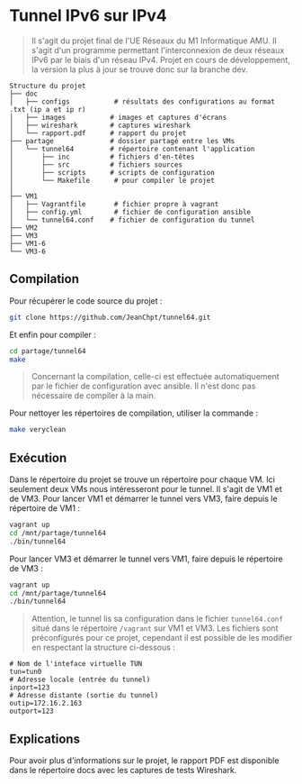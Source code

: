 # Tunnel IPv6 sur IPv4

> Il s'agit du projet final de l'UE Réseaux du M1 Informatique AMU. Il s'agit d'un programme permettant l'interconnexion de deux réseaux IPv6 par le biais d'un réseau IPv4. Projet en cours de développement, la version la plus à jour se trouve donc sur la branche dev.

```
Structure du projet
├── doc
│   ├── configs           # résultats des configurations au format .txt (ip a et ip r)
│   ├── images           # images et captures d'écrans
│   ├── wireshark        # captures wireshark
│   └── rapport.pdf      # rapport du projet
├── partage              # dossier partagé entre les VMs
│   └── tunnel64         # répertoire contenant l'application
│       ├── inc          # fichiers d'en-têtes
│       ├── src          # fichiers sources
│       ├── scripts      # scripts de configuration
│       └── Makefile      # pour compiler le projet
│       
├── VM1
│   ├── Vagrantfile       # fichier propre à vagrant
│   ├── config.yml        # fichier de configuration ansible
│   └── tunnel64.conf    # fichier de configuration du tunnel
├── VM2
├── VM3
├── VM1-6
└── VM3-6     
```

## Compilation

Pour récupérer le code source du projet :

```sh
git clone https://github.com/JeanChpt/tunnel64.git
```

Et enfin pour compiler :

```sh
cd partage/tunnel64
make
```

> Concernant la compilation, celle-ci est effectuée automatiquement par le fichier de configuration avec ansible. Il n'est donc pas nécessaire de compiler à la main.

Pour nettoyer les répertoires de compilation, utiliser la commande :

```sh
make veryclean
```

## Exécution

Dans le répertoire du projet se trouve un répertoire pour chaque VM. Ici seulement deux VMs nous intéresseront pour le tunnel. Il s'agit de VM1 et de VM3. Pour lancer VM1 et démarrer le tunnel vers VM3, faire depuis le répertoire de VM1 :

```sh
vagrant up
cd /mnt/partage/tunnel64
./bin/tunnel64
```

Pour lancer VM3  et démarrer le tunnel vers VM1, faire depuis le répertoire de VM3 :

```sh
vagrant up
cd /mnt/partage/tunnel64
./bin/tunnel64
```

> Attention, le tunnel lis sa configuration dans le fichier `tunnel64.conf` situé dans le répertoire `/vagrant` sur VM1 et VM3. Les fichiers sont préconfigurés pour ce projet, cependant il est possible de les modifier en respectant la structure ci-dessous :

```
# Nom de l'inteface virtuelle TUN
tun=tun0
# Adresse locale (entrée du tunnel)
inport=123
# Adresse distante (sortie du tunnel)
outip=172.16.2.163
outport=123
```

## Explications

Pour avoir plus d'informations sur le projet, le rapport PDF est disponible dans le répertoire docs avec les captures de tests Wireshark.
